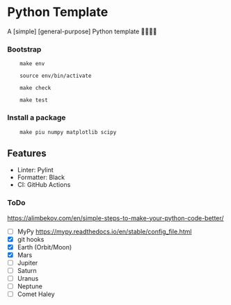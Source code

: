 # Python Template

A [simple] [general-purpose] Python template 🐍🚀🎉🦕

### Bootstrap

```
    make env
```

```
    source env/bin/activate
```

```
    make check
```

```
    make test
```

### Install a package

```
    make piu numpy matplotlib scipy
```

## Features

- Linter: Pylint
- Formatter: Black
- CI: GitHub Actions


### ToDo
https://alimbekov.com/en/simple-steps-to-make-your-python-code-better/
- [ ] MyPy https://mypy.readthedocs.io/en/stable/config_file.html
- [x] git hooks
- [x] Earth (Orbit/Moon)
- [x] Mars
- [ ] Jupiter
- [ ] Saturn
- [ ] Uranus
- [ ] Neptune
- [ ] Comet Haley